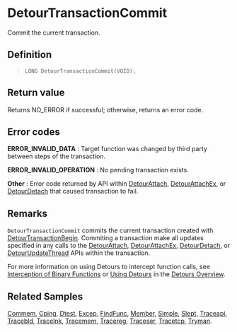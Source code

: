DetourTransactionCommit
=======================

Commit the current transaction.

Definition
----------

>     LONG DetourTransactionCommit(VOID);

Return value
------------

Returns NO\_ERROR if successful; otherwise, returns an error code.

Error codes
-----------

**ERROR\_INVALID\_DATA**
:   Target function was changed by third party between steps of
    the transaction.

**ERROR\_INVALID\_OPERATION**
:   No pending transaction exists.

**Other**
:   Error code returned by API within
    [DetourAttach](DetourAttach),
    [DetourAttachEx](DetourAttachEx), or
    [DetourDetach](DetourAttachEx) that caused transaction
    to fail.

Remarks
-------

`DetourTransactionCommit` commits the current transaction created with
[DetourTransactionBegin](DetourTransactionBegin). Commiting a
transaction make all updates specified in any calls to the
[DetourAttach](DetourAttach),
[DetourAttachEx](DetourAttachEx),
[DetourDetach](DetourDetach), or
[DetourUpdateThread](DetourUpdateThread) APIs within the
transaction.

For more information on using Detours to intercept function calls, see
[Interception of Binary Functions](OverviewInterception) or [Using
Detours](OverviewUsing) in the [Detours Overview](Home).

Related Samples
---------------

[Commem](SampleCommem), [Cping](SampleCping),
[Dtest](SampleDtest), [Excep](SampleExcep),
[FindFunc](SampleFindFunc), [Member](SampleMember),
[Simple](SampleSimple), [Slept](SampleSlept),
[Traceapi](SampleTraceapi), [Tracebld](SampleTracebld),
[Tracelnk](SampleTracelnk), [Tracemem](SampleTracemem),
[Tracereg](SampleTracereg), [Traceser](SampleTraceser),
[Tracetcp](SampleTracetcp), [Tryman](SampleTryman).
